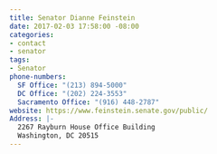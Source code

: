 ```yaml
---
title: Senator Dianne Feinstein
date: 2017-02-03 17:58:00 -08:00
categories:
- contact
- senator
tags:
- Senator
phone-numbers:
  SF Office: "(213) 894-5000"
  DC Office: "(202) 224-3553"
  Sacramento Office: "(916) 448-2787"
website: https://www.feinstein.senate.gov/public/
Address: |-
  2267 Rayburn House Office Building
  Washington, DC 20515
---
```



